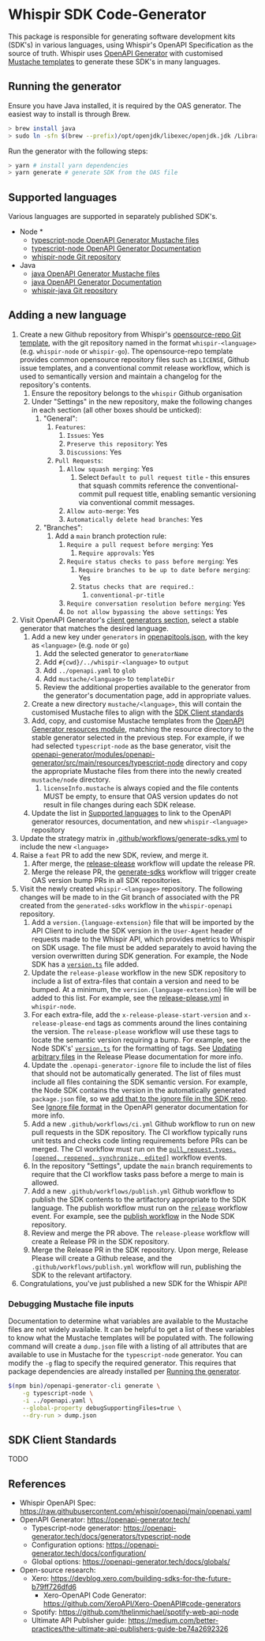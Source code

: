 # Whispir SDK Code-Generator

This package is responsible for generating software development kits (SDK's) in various languages, using Whispir's OpenAPI Specification as the source of truth. Whispir uses [OpenAPI Generator](https://openapi-generator.tech/) with customised [Mustache templates](https://mustache.github.io/) to generate these SDK's in many languages.

## Running the generator

Ensure you have Java installed, it is required by the OAS generator. The easiest way to install is through Brew.
```bash
> brew install java
> sudo ln -sfn $(brew --prefix)/opt/openjdk/libexec/openjdk.jdk /Library/Java/JavaVirtualMachines/openjdk.jdk # symlink the Java runtime
```

Run the generator with the following steps:

```bash
> yarn # install yarn dependencies
> yarn generate # generate SDK from the OAS file
```

## Supported languages

Various languages are supported in separately published SDK's.

* Node
  * 
  * [typescript-node OpenAPI Generator Mustache files](https://github.com/OpenAPITools/openapi-generator/tree/master/modules/openapi-generator/src/main/resources/typescript-node)
  * [typescript-node OpenAPI Generator Documentation](https://openapi-generator.tech/docs/generators/typescript-node)
  * [whispir-node Git repository](https://github.com/whispir/whispir-node)
* Java
  * [java OpenAPI Generator Mustache files](https://github.com/OpenAPITools/openapi-generator/tree/master/modules/openapi-generator/src/main/resources/java)
  * [java OpenAPI Generator Documentation](https://openapi-generator.tech/docs/generators/java)
  * [whispir-java Git repository](https://github.com/whispir/whispir-java)

## Adding a new language

1. Create a new Github repository from Whispir's [opensource-repo Git template](https://github.com/whispir/opensource-repo), with the git repository named in the format `whispir-<language>` (e.g. `whispir-node` or `whispir-go`). The opensource-repo template provides common opensource repository files such as `LICENSE`, Github issue templates, and a conventional commit release workflow, which is used to semantically version and maintain a changelog for the repository's contents.
   1. Ensure the repository belongs to the `whispir` Github organisation
   2. Under "Settings" in the new repository, make the following changes in each section (all other boxes should be unticked):
      1. "General":
         1. `Features`:
            1. `Issues`: Yes
            2. `Preserve this repository`: Yes
            3. `Discussions`: Yes
         2. `Pull Requests`:
            1. `Allow squash merging`: Yes
               1. Select `Default to pull request title` - this ensures that squash commits reference the conventional-commit pull request title, enabling semantic versioning via conventional commit messages.
            2. `Allow auto-merge`: Yes
            3. `Automatically delete head branches`: Yes
      2. "Branches":
         1. Add a `main` branch protection rule:
            1. `Require a pull request before merging`: Yes
               1. `Require approvals`: Yes
            2. `Require status checks to pass before merging`: Yes
               1. `Require branches to be up to date before merging`: Yes
               2. `Status checks that are required.`:
                  1. `conventional-pr-title`
            3. `Require conversation resolution before merging`: Yes
            4. `Do not allow bypassing the above settings`: Yes
2. Visit OpenAPI Generator's [client generators section](https://openapi-generator.tech/docs/generators#client-generators), select a stable generator that matches the desired language.
   1. Add a new key under `generators` in [openapitools.json](./openapitools.json), with the key as `<language>` (e.g. `node` or `go`)
      1. Add the selected generator to `generatorName`
      2. Add `#{cwd}/../whispir-<language>` to `output`
      3. Add `../openapi.yaml` to `glob`
      4. Add `mustache/<language>` to `templateDir`
      5. Review the additional properties available to the generator from the generator's documentation page, add in appropriate values.
   2. Create a new directory `mustache/<language>`, this will contain the customised Mustache files to align with the [SDK Client standards](#sdk-client-standards)
   3. Add, copy, and customise Mustache templates from the [OpenAPI Generator resources module](https://github.com/OpenAPITools/openapi-generator/tree/master/modules/openapi-generator/src/main/resources), matching the resource directory to the stable generator selected in the previous step. For example, if we had selected `typescript-node` as the base generator, visit the [openapi-generator/modules/openapi-generator/src/main/resources/typescript-node](https://github.com/OpenAPITools/openapi-generator/tree/master/modules/openapi-generator/src/main/resources/typescript-node) directory and copy the appropriate Mustache files from there into the newly created `mustache/node` directory.
      1. `licenseInfo.mustache` is always copied and the file contents MUST be empty, to ensure that OAS version updates do not result in file changes during each SDK release.
   4. Update the list in [Supported languages](#supported-languages) to link to the OpenAPI generator resources, documentation, and new `whispir-<language>` repository
3. Update the strategy matrix in [.github/workflows/generate-sdks.yml](../.github/workflows/generate-sdks.yml) to include the new `<language>`
4. Raise a `feat` PR to add the new SDK, review, and merge it.
   1. After merge, the [release-please](../.github/workflows/release-please.yml) workflow will update the release PR.
   2. Merge the release PR, the [generate-sdks](../.github/workflows/generate-sdks.yml) workflow will trigger create OAS version bump PRs in all SDK repositories.
5. Visit the newly created `whispir-<language>` repository. The following changes will be made to in the Git branch of associated with the PR created from the `generated-sdks` workflow in the `whispir-openapi` repository.
   1. Add a `version.{language-extension}` file that will be imported by the API Client to include the SDK version in the `User-Agent` header of requests made to the Whispir API, which provides metrics to Whispir on SDK usage. The file must be added separately to avoid having the version overwritten during SDK generation. For example, the Node SDK has a [`version.ts`](https://github.com/whispir/whispir-node/blob/faf5f708caeb3f638b6dbe05dae8d08bbe2cfc98/version.ts) file added.
   2. Update the `release-please` workflow in the new SDK repository to include a list of extra-files that contain a version and need to be bumped. At a minimum, the `version.{language-extension}` file will be added to this list. For example, see the [release-please.yml](https://github.com/whispir/whispir-node/blob/faf5f708caeb3f638b6dbe05dae8d08bbe2cfc98/.github/workflows/release-please.yml#L17) in `whispir-node`.
   3. For each extra-file, add the `x-release-please-start-version` and `x-release-please-end` tags as comments around the lines containing the version. The `release-please` workflow will use these tags to locate the semantic version requiring a bump. For example, see the Node SDK's' [`version.ts`](https://github.com/whispir/whispir-node/blob/faf5f708caeb3f638b6dbe05dae8d08bbe2cfc98/version.ts) for the formatting of tags. See [Updating arbitrary files](https://github.com/googleapis/release-please/blob/09ae5a2fb84e8189a9e23dce93b3d16cfdc7e228/docs/customizing.md#updating-arbitrary-files) in the Release Please documentation for more info.
   4. Update the `.openapi-generator-ignore` file to include the list of files that should not be automatically generated. The list of files must include all files containing the SDK semantic version. For example, the Node SDK contains the version in the automatically generated `package.json` file, so we [add that to the ignore file in the SDK repo](https://github.com/whispir/whispir-node/blob/faf5f708caeb3f638b6dbe05dae8d08bbe2cfc98/.openapi-generator-ignore#L25). See [Ignore file format](https://github.com/OpenAPITools/openapi-generator/blob/01f0763ec3b72b8a3ce0f4ad77713d876702f070/docs/customization.md#ignore-file-format) in the OpenAPI generator documentation for more info.
   5. Add a new `.github/workflows/ci.yml` Github workflow to run on new pull requests in the SDK repository. The CI workflow typically runs unit tests and checks code linting requirements before PRs can be merged. The CI workflow must run on the [`pull_request.types.[opened, reopened, synchronize, edited]`](https://docs.github.com/en/actions/using-workflows/events-that-trigger-workflows#pull_request) workflow events.
   6. In the repository "Settings", update the `main` branch requirements to require that the CI workflow tasks pass before a merge to main is allowed.
   7. Add a new `.github/workflows/publish.yml` Github workflow to publish the SDK contents to the artifactory appropriate to the SDK language. The publish workflow must run on the [`release`](https://docs.github.com/en/actions/using-workflows/events-that-trigger-workflows#release) workflow event. For example, see the [publish workflow](https://github.com/whispir/whispir-node/blob/faf5f708caeb3f638b6dbe05dae8d08bbe2cfc98/.github/workflows/publish.yml) in the Node SDK repository.
   8. Review and merge the PR above. The `release-please` workflow will create a Release PR in the SDK repository.
   9.  Merge the Release PR in the SDK repository. Upon merge, Release Please will create a Github release, and the `.github/workflows/publish.yml` workflow will run, publishing the SDK to the relevant artifactory.
6. Congratulations, you've just published a new SDK for the Whispir API!

### Debugging Mustache file inputs

Documentation to determine what variables are available to the Mustache files are not widely available. It can be helpful to get a list of these variables to know what the Mustache templates will be populated with. The following command will create a `dump.json` file with a listing of all attributes that are available to use in Mustache for the `typescript-node` generator. You can modify the `-g` flag to specify the required generator. This requires that package dependencies are already installed per [Running the generator](#running-the-generator).

```bash
$(npm bin)/openapi-generator-cli generate \
    -g typescript-node \
    -i ../openapi.yaml \
    --global-property debugSupportingFiles=true \
    --dry-run > dump.json
```

## SDK Client Standards

TODO

## References

* Whispir OpenAPI Spec: https://raw.githubusercontent.com/whispir/openapi/main/openapi.yaml
* OpenAPI Generator: https://openapi-generator.tech/
  * Typescript-node generator: https://openapi-generator.tech/docs/generators/typescript-node
  * Configuration options: https://openapi-generator.tech/docs/configuration/
  * Global options: https://openapi-generator.tech/docs/globals/
* Open-source research:
  * Xero: https://devblog.xero.com/building-sdks-for-the-future-b79ff726dfd6
    * Xero-OpenAPI Code Generator: https://github.com/XeroAPI/Xero-OpenAPI#code-generators
  * Spotify: https://github.com/thelinmichael/spotify-web-api-node
  * Ultimate API Publisher guide: https://medium.com/better-practices/the-ultimate-api-publishers-guide-be74a2692326
